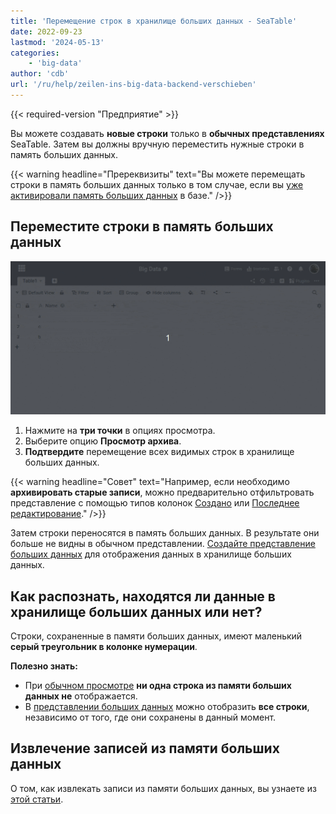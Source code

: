 ```yaml
---
title: 'Перемещение строк в хранилище больших данных - SeaTable'
date: 2022-09-23
lastmod: '2024-05-13'
categories:
    - 'big-data'
author: 'cdb'
url: '/ru/help/zeilen-ins-big-data-backend-verschieben'
---
```


{{< required-version "Предприятие" >}}

Вы можете создавать **новые строки** только в **обычных представлениях** SeaTable. Затем вы должны вручную переместить нужные строки в память больших данных.

{{< warning  headline="Пререквизиты"  text="Вы можете перемещать строки в память больших данных только в том случае, если вы [уже активировали память больших данных](https://seatable.io/ru/docs/big-data/aktivieren-des-big-data-backends-in-einer-base/) в базе." />}}

## Переместите строки в память больших данных

![Переместите строки в память больших данных](images/move-rows-to-big-data.gif)

1. Нажмите на **три точки** в опциях просмотра.
2. Выберите опцию **Просмотр архива**.
3. **Подтвердите** перемещение всех видимых строк в хранилище больших данных.

{{< warning  headline="Совет"  text="Например, если необходимо **архивировать старые записи**, можно предварительно отфильтровать представление с помощью типов колонок [Создано](https://seatable.io/ru/docs/datum-dauer-und-personen/die-spalten-ersteller-und-erstelldatum/) или [Последнее редактирование](https://seatable.io/ru/docs/datum-dauer-und-personen/die-spalten-letzter-bearbeiter-und-bearbeitungsdatum/)." />}}

Затем строки переносятся в память больших данных. В результате они больше не видны в обычном представлении. [Создайте представление больших данных](https://seatable.io/ru/docs/big-data/so-erstellen-sie-ein-big-data-ansicht/) для отображения данных в хранилище больших данных.

## Как распознать, находятся ли данные в хранилище больших данных или нет?

Строки, сохраненные в памяти больших данных, имеют маленький **серый треугольник в колонке нумерации**.

**Полезно знать:**

- При [обычном просмотре](https://seatable.io/ru/docs/grundlagen-von-ansichten/anlegen-einer-neuen-ansicht/) **ни одна строка из памяти больших данных не** отображается.
- В [представлении больших данных](https://seatable.io/ru/docs/big-data/so-erstellen-sie-ein-big-data-ansicht/) можно отобразить **все строки**, независимо от того, где они сохранены в данный момент.

## Извлечение записей из памяти больших данных

О том, как извлекать записи из памяти больших данных, вы узнаете из [этой статьи](https://seatable.io/ru/docs/big-data/zeilen-aus-dem-big-data-backend-zurueckholen/).
